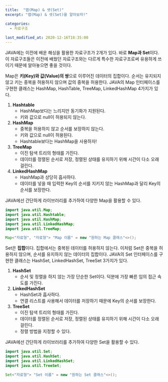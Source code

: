 ```yaml
---
title:  "﻿맵(Map) & 셋(Set)"
excerpt: "맵(Map) & 셋(Set)을 알아보자!"

categories:
  - 자료구조
  
last_modified_at: 2020-12-16T18:35:00
---
```


JAVA에는 이전에 배운 해싱을 활용한 자료구조가 2개가 있다. 바로 **Map과 Set**이다. 이 자료구조들은 이전에 배웠던 자료구조와는 다르게 특수한 자료구조로써 유용하게 쓰이기 때문에 알아놓으면 좋을 것이다.  

Map은  **키(Key)와 값(Value)의 쌍**으로 이루어진 데이터의 집합이다. 순서는 유지되지 않고 키는 중복을 허용하지 않으며 값의 중복을 허용한다. JAVA의 Map 인터페이스를 구현한 클래스는 HashMap, HashTable, TreeMap, LinkedHashMap 4가지가 있다.  

1. **Hashtable**  
	- HashMap보다는 느리지만 동기화가 지원된다.  
	- 키와 값으로  null이 허용되지 않는다.  
2. **HashMap**  
    - 중복을 허용하지 않고 순서를 보장하지 않는다.  
    - 키와 값으로 null이 허용된다.  
    - Hashtable보다는 HashMap을 사용하자!  
3. **TreeMap**  
    - 이진 탐색 트리의 형태를 가진다.  
    - 데이터를 정렬된 순서로 저장, 정렬된 상태를 유지하기 위해 시간이 다소 오래 걸린다.  
4. **LinkedHashMap**  
    - HashMap과 상당히 흡사하다.  
    - 데이터를 넣을 때 입력한 Key의 순서를 지키지 않는 HashMap과 달리 Key의 순서를 보장한다.  
	
JAVA에선 간단하게 라이브러리를 추가하여 다양한 Map을 활용할 수 있다.  

```java
import java.util.Map;
import java.util.Hashtable;
import java.util.HashMap;
import java.util.LinkedHashMap;
import java.util.TreeMap;

Map<"자료형", "자료형"> "Map 이름" = new "원하는 Map 클래스"<>();
```

Set은 **집합**이다. 집합에서는 중복된 데이터를 허용하지 않는다. 이처럼 Set은 중복을 허용하지 않으며, 순서를 유지하지 않는 데이터의 집합이다. JAVA의 Set 인터페이스를 구현한 클래스는 HashSet, LinkedHashSet, TreeSet 3가지가 있다.  

1. **HashSet**  
	- 순서 및 정렬을 하지 않는 가장 단순한 Set이다. 덕분에 가장 빠른 임의 접근 속도를 가진다.   
2. **LinkedHashSet**  
    - HashSet과 흡사하다.  
    - 연결 리스트를 사용해서 데이터를 저장하기 때문에 Key의 순서를 보장한다.  
3. **TreeSet**  
    - 이진 탐색 트리의 형태를 가진다.  
    - 데이터를 정렬된 순서로 저장, 정렬된 상태를 유지하기 위해 시간이 다소 오래 걸린다.  
    - 정렬 방법을 지정할 수 있다.  
	
JAVA에선 간단하게 라이브러리를 추가하여 다양한 Set을 활용할 수 있다.

```java
import java.util.Set;
import java.util.HashSet;
import java.util.LinkedHashSet;
import java.util.TreeSet;

Set<"자료형"> "Set 이름" = new "원하는 Set 클래스"<>();
```